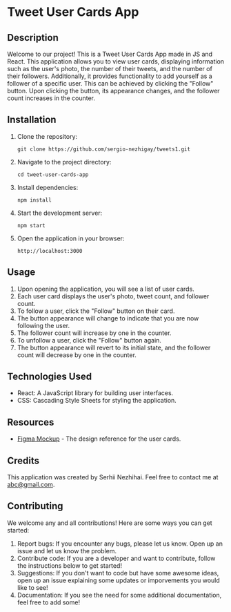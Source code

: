 # Tweet User Cards App

## Description

Welcome to our project! This is a Tweet User Cards App made in JS and React.
This application allows you to view user cards, displaying information such as
the user's photo, the number of their tweets, and the number of their followers.
Additionally, it provides functionality to add yourself as a follower of a
specific user. This can be achieved by clicking the "Follow" button. Upon
clicking the button, its appearance changes, and the follower count increases in
the counter.

## Installation

1. Clone the repository:

   ```
   git clone https://github.com/sergio-nezhigay/tweets1.git
   ```

2. Navigate to the project directory:

   ```
   cd tweet-user-cards-app
   ```

3. Install dependencies:

   ```
   npm install
   ```

4. Start the development server:

   ```
   npm start
   ```

5. Open the application in your browser:

   ```
   http://localhost:3000

   ```

## Usage

1. Upon opening the application, you will see a list of user cards.
2. Each user card displays the user's photo, tweet count, and follower count.
3. To follow a user, click the "Follow" button on their card.
4. The button appearance will change to indicate that you are now following the
   user.
5. The follower count will increase by one in the counter.
6. To unfollow a user, click the "Follow" button again.
7. The button appearance will revert to its initial state, and the follower
   count will decrease by one in the counter.

## Technologies Used

- React: A JavaScript library for building user interfaces.
- CSS: Cascading Style Sheets for styling the application.

## Resources

- [Figma Mockup](https://www.figma.com/file/zun1oP6NmS2Lmgbcj6e1IG/Test?node-id=0-1&t=fKfPK1hQF3isHhAC-0) -
  The design reference for the user cards.

## Credits

This application was created by Serhii Nezhihai. Feel free to contact me at
abc@gmail.com.

## Contributing

We welcome any and all contributions! Here are some ways you can get started:

1. Report bugs: If you encounter any bugs, please let us know. Open up an issue
   and let us know the problem.
2. Contribute code: If you are a developer and want to contribute, follow the
   instructions below to get started!
3. Suggestions: If you don't want to code but have some awesome ideas, open up
   an issue explaining some updates or imporvements you would like to see!
4. Documentation: If you see the need for some additional documentation, feel
   free to add some!
